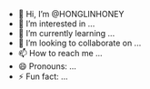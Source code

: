 - 👋 Hi, I’m @HONGLINHONEY
- 👀 I’m interested in ...
- 🌱 I’m currently learning ...
- 💞️ I’m looking to collaborate on ...
- 📫 How to reach me ...
- 😄 Pronouns: ...
- ⚡ Fun fact: ...

<!---
HONGLINHONEY/HONGLINHONEY is a ✨ special ✨ repository because its `README.md` (this file) appears on your GitHub profile.
You can click the Preview link to take a look at your changes.
--->
